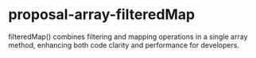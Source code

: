 # proposal-array-filteredMap
filteredMap() combines filtering and mapping operations in a single array method, enhancing both code clarity and performance for developers.
